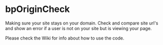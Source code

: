 # bpOriginCheck
Making sure your site stays on your domain. Check and compare site url's and show an error if a user is not on your site but is viewing your page.

Please check the Wiki for info about how to use the code.
